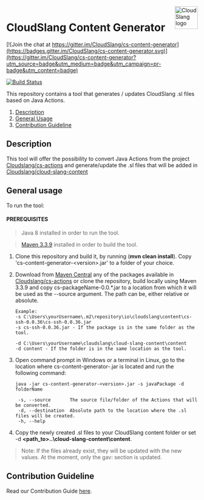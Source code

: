 <a href="http://cloudslang.io/">
    <img src="https://camo.githubusercontent.com/ece898cfb3a9cc55353e7ab5d9014cc314af0234/687474703a2f2f692e696d6775722e636f6d2f696849353630562e706e67" alt="CloudSlang logo" title="CloudSlang" align="right" height="60"/>
</a>

CloudSlang Content Generator
============================

[![Join the chat at https://gitter.im/CloudSlang/cs-content-generator](https://badges.gitter.im/CloudSlang/cs-content-generator.svg)](https://gitter.im/CloudSlang/cs-content-generator?utm_source=badge&utm_medium=badge&utm_campaign=pr-badge&utm_content=badge)

[![Build Status](https://travis-ci.org/CloudSlang/cs-content-generator.svg?branch=master)](https://travis-ci.org/CloudSlang/cs-content-generator)


This repository contains a tool that generates / updates CloudSlang .sl files based on Java Actions.

1. [Description](#description)
2. [General Usage](#general-usage)
3. [Contribution Guideline](contribution-guideline)

<a name="description"/>

## Description

This tool will offer the possibility to convert Java Actions from the project [Cloudslang/cs-actions](https://github.com/CloudSlang/cs-actions)
and generate/update the .sl files that will be added in [Cloudslang/cloud-slang-content](https://github.com/CloudSlang/cloud-slang-content)

<a name="general-usage"/>

## General usage

To run the tool:

#### PREREQUISITES

> Java 8 installed in order to run the tool.

> [Maven 3.3.9](https://archive.apache.org/dist/maven/maven-3/3.3.9/binaries/) installed in order to build the tool. 

1. Clone this repository and build it, by running (**mvn clean install**).
   Copy 'cs-content-generator-\<version>.jar' to a folder of your choice.

2. Download from [Maven Central](https://search.maven.org/#search%7Cga%7C1%7Cg%3A%22io.cloudslang.content%22) any of the packages 
   available in [Cloudslang/cs-actions](https://github.com/CloudSlang/cs-actions) 
   or clone the repository, build locally using Maven 3.3.9 and copy cs-packageName-0.0.*.jar to a location from which
   it will be used as the --source argument. The path can be, either relative or absolute.
   
   ```
   Example:
   -s C:\Users\yourUsername\.m2\repository\io\cloudslang\content\cs-ssh-0.0.36\cs-ssh-0.0.36.jar
   -s cs-ssh-0.0.36.jar - If the package is in the same folder as the tool.
   
   -d C:\Users\yourUsername\cloudslang\cloud-slang-content\content
   -d content - If the folder is in the same location as the tool.
   ```
   
3. Open command prompt in Windows or a terminal in Linux, go to the location where cs-content-generator-<version>.jar 
   is located and run the following command:

    ```
    java -jar cs-content-generator-<version>.jar -s javaPackage -d folderName 

     -s, --source       The source file/folder of the Actions that will be converted.
     -d, --destination  Absolute path to the location where the .sl files will be created.
     -h, --help
    ```

4. Copy the newly created .sl files to your CloudSlang content folder or set -d **<path_to>\..\cloud-slang-content\content**.

> Note: If the files already exist, they will be updated with the new values.
        At the moment, only the gav: section is updated. 
   
<a name="contribution-guideline"/>                                       
                                       
## Contribution Guideline
                                       
Read our Contribution Guide [here](CONTRIBUTING.md).                                       
                              